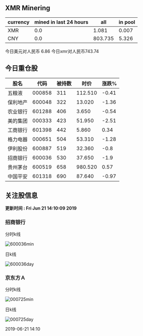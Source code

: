 ## XMR Minering

|currency|mined in last 24 hours|all|in pool|
|---|---|---|---|
|XMR|0.0|1.081|0.007|
|CNY|0.0|803.735|5.326|

今日美元对人民币 6.86	今日xmr对人民币743.74


## 今日重仓股 

|股名|代码|被持数|时价|涨跌%|
|---|---|---|---|---|
|五粮液|000858|311|112.510|-0.41|
|保利地产|600048|322|13.020|-1.36|
|农业银行|601288|406|3.650|-0.54|
|美的集团|000333|423|51.950|-2.51|
|工商银行|601398|442|5.860|0.34|
|格力电器|000651|504|53.310|-1.28|
|伊利股份|600887|519|32.360|-0.8|
|招商银行|600036|530|37.650|-1.9|
|贵州茅台|600519|658|980.520|0.57|
|中国平安|601318|690|87.640|-0.97|

## 关注股信息
**更新时间 : Fri Jun 21 14:10:09 2019**
### 招商银行 
分时k线

![600036min](http://image.sinajs.cn/newchart/min/n/sh600036.gif)

日k线

![600036day](http://image.sinajs.cn/newchart/daily/n/sh600036.gif)

### 京东方Ａ 
分时k线

![000725min](http://image.sinajs.cn/newchart/min/n/sz000725.gif)

日k线

![000725day](http://image.sinajs.cn/newchart/daily/n/sz000725.gif)

2019-06-21 14:10